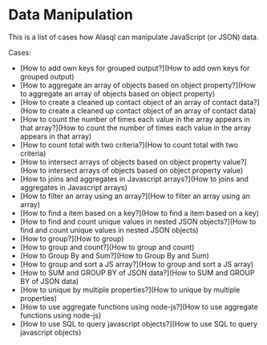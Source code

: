 # Data Manipulation

This is a list of cases how Alasql can manipulate JavaScript (or JSON) data.

Cases:
* [How to add own keys for grouped output?](How to add own keys for grouped output)
* [How to aggregate an array of objects based on object property?](How to aggregate an array of objects based on object property)
* [How to create a cleaned up contact object of an array of contact data?](How to create a cleaned up contact object of an array of contact data)
* [How to count the number of times each value in the array appears in that array?](How to count the number of times each value in the array appears in that array)
* [How to count total with two criteria?](How to count total with two criteria)
* [How to intersect arrays of objects based on object property value?](How to intersect arrays of objects based on object property value)
* [How to joins and aggregates in Javascript arrays?](How to joins and aggregates in Javascript arrays)
* [How to filter an array using an array?](How to filter an array using an array)
* [How to find a item based on a key?](How to find a item based on a key)
* [How to find and count unique values in nested JSON objects?](How to find and count unique values in nested JSON objects)
* [How to group?](How to group)
* [How to group and count?](How to group and count)
* [How to Group By and Sum?](How to Group By and Sum)
* [How to group and sort a JS array?](How to group and sort a JS array)
* [How to SUM and GROUP BY of JSON data?](How to SUM and GROUP BY of JSON data)
* [How to unique by multiple properties?](How to unique by multiple properties)
* [How to use aggregate functions using node-js?](How to use aggregate functions using node-js)
* [How to use SQL to query javascript objects?](How to use SQL to query javascript objects)